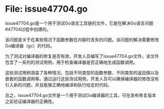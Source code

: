 # File: issue47704.go

issue47704.go是一个用于测试Go语言工具链的文件，它是在解决Go语言问题#47704过程中创建的。

该问题是关于在某些情况下函数参数在内联时丢失的问题。该问题的解决需要修改Go编译器（gc）的代码。

为了测试对编译器的修复是否有效，开发人员编写了issue47704.go文件。该文件包含了一系列的测试用例，用于检查编译器是否正确地生成函数调用。

这些测试用例涵盖了各种情况，包括不同类型的函数参数、不同类型的返回值以及嵌套的函数调用等。通过运行这些测试用例，开发人员可以确保编译器的修改没有引入新的问题，并且能够正确地编译和执行给定的代码。

总之，issue47704.go文件是一个用于测试Go编译器的工具，可在发布修复版本之前验证编译器的正确性。

